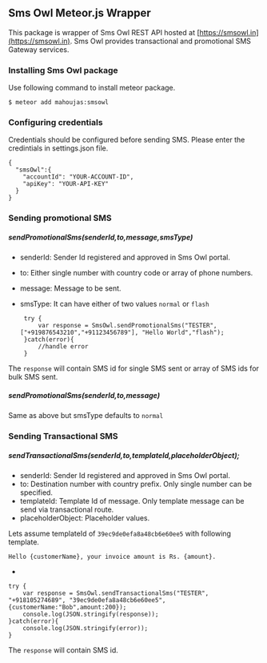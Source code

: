 ## Sms Owl Meteor.js Wrapper

This package is wrapper of Sms Owl REST API hosted at [https://smsowl.in](https://smsowl.in). Sms Owl provides transactional and promotional SMS Gateway services.

### Installing Sms Owl package

Use following command to install meteor package.

	$ meteor add mahoujas:smsowl

### Configuring credentials

Credentials should be configured before sending SMS. Please enter the credintials in settings.json file.
	
	{
	  "smsOwl":{
	    "accountId": "YOUR-ACCOUNT-ID",
	    "apiKey": "YOUR-API-KEY"
	  }
	}


### Sending promotional SMS


##### sendPromotionalSms(senderId,to,message,smsType)

 - senderId: Sender Id registered and approved in Sms Owl portal.
 - to: Either single number with country code or array of phone numbers.
 - message: Message to be sent.
 - smsType: It can have either of two values `normal` or `flash`



		try {
            var response = SmsOwl.sendPromotionalSms("TESTER", ["+919876543210","+91123456789"], "Hello World","flash");
        }catch(error){
            //handle error
        }

The `response` will contain SMS id for single SMS sent or array of SMS ids for bulk SMS sent.

##### sendPromotionalSms(senderId,to,message)

Same as above but smsType defaults to `normal`

### Sending Transactional SMS

##### sendTransactionalSms(senderId,to,templateId,placeholderObject);

 - senderId: Sender Id registered and approved in Sms Owl portal.
 - to: Destination number with country prefix. Only single number can be specified.
 - templateId: Template Id of message. Only template message can be send via transactional route.
 - placeholderObject: Placeholder values.

Lets assume templateId of `39ec9de0efa8a48cb6e60ee5` with following template.

	Hello {customerName}, your invoice amount is Rs. {amount}.

-

    try {
        var response = SmsOwl.sendTransactionalSms("TESTER", "+918105274689", "39ec9de0efa8a48cb6e60ee5",{customerName:"Bob",amount:200});
        console.log(JSON.stringify(response));
    }catch(error){
        console.log(JSON.stringify(error));
    }

The `response` will contain SMS id.
